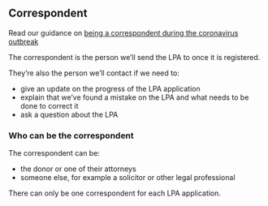## Correspondent

<div class="moj-banner moj-banner__message">
    <p class="bold-small">Read our guidance on <a href="https://www.gov.uk/guidance/making-and-registering-an-lpa-during-the-coronavirus-outbreak#think-carefully-about-who-should-be-sent-the-registered-lpa">being a correspondent during the coronavirus outbreak</a></p>
</div>

The correspondent is the person we’ll send the LPA to once it is registered.

They’re also the person we’ll contact if we need to:

* give an update on the progress of the LPA application
* explain that we’ve found a mistake on the LPA and what needs to be done to correct it
* ask a question about the LPA

### Who can be the correspondent

The correspondent can be:

* the donor or one of their attorneys
* someone else, for example a solicitor or other legal professional

There can only be one correspondent for each LPA application.

